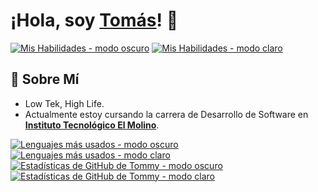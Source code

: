 # ¡Hola, soy [Tomás]()! :wave:
[![Mis Habilidades - modo oscuro](https://skillicons.dev/icons?i=cs,dotnet,nodejs,typescript,react,mongo,sqlite,postgres,tailwind,docker,postman,git,github,bash,linux,arch,windows,vscode,visualstudio,obsidian,discord&theme=dark#gh-dark-mode-only)](https://skillicons.dev#gh-dark-mode-only)
[![Mis Habilidades - modo claro](https://skillicons.dev/icons?i==cs,dotnet,nodejs,typescript,react,mongo,sqlite,postgres,tailwind,docker,postman,git,github,bash,linux,arch,windows,vscode,visualstudio,obsidian,discord=light#gh-light-mode-only)](https://skillicons.dev#gh-light-mode-only)<br>

## :robot: Sobre Mí
-  Low Tek, High Life.
-  Actualmente estoy cursando la carrera de Desarrollo de Software en [__Instituto Tecnológico El Molino__](https://itec-elmolino.edu.ar/).

[![Lenguajes más usados - modo oscuro](https://github-readme-stats.vercel.app/api/top-langs/?username=tomiban&langs_count=10&layout=compact&count_private=true&theme=dark#gh-dark-mode-only)](https://github.com/tomiban/github-readme-stats#gh-dark-mode-only) [![Lenguajes más usados - modo claro](https://github-readme-stats.vercel.app/api/top-langs/?username=tomiban&langs_count=10&layout=compact&count_private=true&theme=default#gh-light-mode-only)](https://github.com/tomiban/github-readme-stats#gh-light-mode-only)
&nbsp;&nbsp;&nbsp;
[![Estadísticas de GitHub de Tommy - modo oscuro](https://github-readme-stats.vercel.app/api?username=tomiban&count_private=true&show_icons=true&theme=dark#gh-dark-mode-only)](https://github.com/tomiban/github-readme-stats#gh-dark-mode-only) [![Estadísticas de GitHub de Tommy - modo claro](https://github-readme-stats.vercel.app/api?username=tomiban&count_private=true&show_icons=true&theme=default#gh-light-mode-only)](https://github.com/tomiban/github-readme-stats#gh-light-mode-only)
